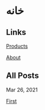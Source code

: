 # خانه

## Links

[Products](products)

[About](about)

## All Posts

Mar 26, 2021

[First](posts/2021/first)